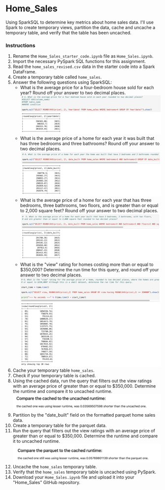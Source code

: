 # Home_Sales

Using SparkSQL to determine key metrics about home sales data. I'll use Spark to create temporary views, partition the data, cache and uncache a temporary table, and verify that the table has been uncached.

### Instructions

1. Rename the `Home_Sales_starter_code.ipynb` file as `Home_Sales.ipynb`.
2. Import the necessary PySpark SQL functions for this assignment.
3. Read the `home_sales_revised.csv` data in the starter code into a Spark DataFrame.
4. Create a temporary table called `home_sales`.
5. Answer the following questions using SparkSQL:
   * What is the average price for a four-bedroom house sold for each year? Round off your answer to two decimal places.
   ![Alt text](images/Q1.png)
   * What is the average price of a home for each year it was built that has three bedrooms and three bathrooms? Round off your answer to two decimal places.
   ![Alt text](images/Q2.png)
   * What is the average price of a home for each year that has three bedrooms, three bathrooms, two floors, and is greater than or equal to 2,000 square feet? Round off your answer to two decimal places.
   ![Alt text](images/Q3.png)
   * What is the "view" rating for homes costing more than or equal to $350,000? Determine the run time for this query, and round off your answer to two decimal places.
   ![Alt text](images/Q4.png)
6. Cache your temporary table `home_sales`.
7. Check if your temporary table is cached.
8. Using the cached data, run the query that filters out the view ratings with an average price of greater than or equal to $350,000. Determine the runtime and compare it to uncached runtime.
![Alt text](images/Compare1.png)
9. Partition by the "date_built" field on the formatted parquet home sales data.
10. Create a temporary table for the parquet data.
11. Run the query that filters out the view ratings with an average price of greater than or equal to $350,000. Determine the runtime and compare it to uncached runtime.
![Alt text](images/Compare2.png)
12. Uncache the `home_sales` temporary table.
13. Verify that the `home_sales` temporary table is uncached using PySpark.
14. Download your `Home_Sales.ipynb` file and upload it into your "Home_Sales" GitHub repository.

